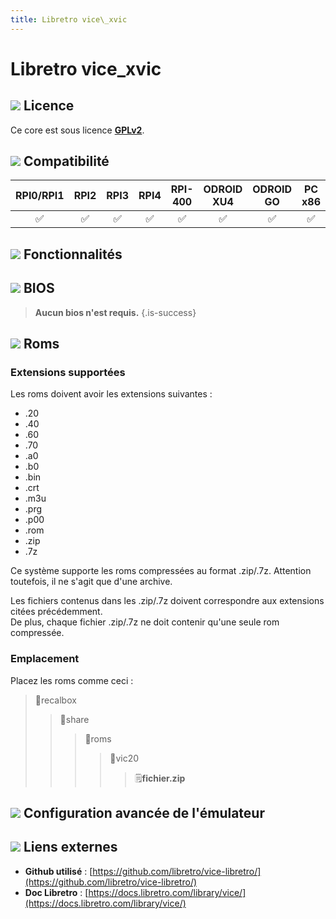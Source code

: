 ```yaml
---
title: Libretro vice\_xvic
---
```


# Libretro vice\_xvic



## ![](./gerald-g-parchment-background-or-border-5.svg) Licence

Ce core est sous licence [**GPLv2**](https://github.com/libretro/vice-libretro/blob/master/COPYING).

## ![](./compatibility.png) Compatibilité

| RPI0/RPI1 | RPI2 | RPI3 | RPI4 | RPI-400 | ODROID XU4 | ODROID GO | PC x86 | PC X86\_64 |
| :---: | :---: | :---: | :---: | :---: | :---: | :---: | :---: | :---: |
| ✅ | ✅ | ✅ | ✅ | ✅ | ✅ | ✅ | ✅ | ✅ |

## ![](./cogwheel-145804_640.png) Fonctionnalités



## ![](./tqfp32.svg) BIOS


>**Aucun bios n'est requis.**
{.is-success}

## ![](./rom-30098_640.png) Roms

### **Extensions supportées**

Les roms doivent avoir les extensions suivantes :

* .20
* .40
* .60
* .70
* .a0
* .b0
* .bin
* .crt
* .m3u
* .prg
* .p00
* .rom
* .zip
* .7z

Ce système supporte les roms compressées au format .zip/.7z. Attention toutefois, il ne s'agit que d'une archive.

Les fichiers contenus dans les .zip/.7z doivent correspondre aux extensions citées précédemment.  
De plus, chaque fichier .zip/.7z ne doit contenir qu'une seule rom compressée.

### **Emplacement**

Placez les roms comme ceci : 

> 📁recalbox
>
> > 📁share
> >
> > > 📁roms
> > >
> > > > 📁vic20
> > > >
> > > > > 🗒**fichier.zip**

## ![](./hammer-28636_640.png) Configuration avancée de l'émulateur



## ![](./kisspng-web-development-world-wide-web-computer-icons-webs-world-wide-web-icon-png-5ab05c24477216.4540070115215073642927.png) Liens externes

* **Github utilisé** : [https://github.com/libretro/vice-libretro/](https://github.com/libretro/vice-libretro/)
* **Doc Libretro** : [https://docs.libretro.com/library/vice/](https://docs.libretro.com/library/vice/)

